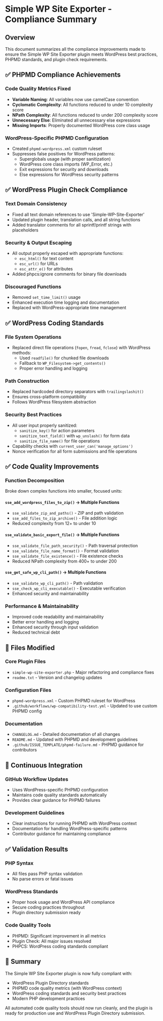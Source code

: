 # Simple WP Site Exporter - Compliance Summary

## Overview
This document summarizes all the compliance improvements made to ensure the Simple WP Site Exporter plugin meets WordPress best practices, PHPMD standards, and plugin check requirements.

## ✅ PHPMD Compliance Achievements

### Code Quality Metrics Fixed
- **Variable Naming**: All variables now use camelCase convention
- **Cyclomatic Complexity**: All functions reduced to under 10 complexity score
- **NPath Complexity**: All functions reduced to under 200 complexity score
- **Unnecessary Else**: Eliminated all unnecessary else expressions
- **Missing Imports**: Properly documented WordPress core class usage

### WordPress-Specific PHPMD Configuration
- Created `phpmd-wordpress.xml` custom ruleset
- Suppresses false positives for WordPress patterns:
  - Superglobals usage (with proper sanitization)
  - WordPress core class imports (WP_Error, etc.)
  - Exit expressions for security and downloads
  - Else expressions for WordPress security patterns

## ✅ WordPress Plugin Check Compliance

### Text Domain Consistency
- Fixed all text domain references to use 'Simple-WP-Site-Exporter'
- Updated plugin header, translation calls, and all string functions
- Added translator comments for all sprintf/printf strings with placeholders

### Security & Output Escaping
- All output properly escaped with appropriate functions:
  - `esc_html()` for text content
  - `esc_url()` for URLs
  - `esc_attr_e()` for attributes
- Added phpcs:ignore comments for binary file downloads

### Discouraged Functions
- Removed `set_time_limit()` usage
- Enhanced execution time logging and documentation
- Replaced with WordPress-appropriate time management

## ✅ WordPress Coding Standards

### File System Operations
- Replaced direct file operations (`fopen`, `fread`, `fclose`) with WordPress methods:
  - Used `readfile()` for chunked file downloads
  - Fallback to `WP_Filesystem->get_contents()` 
  - Proper error handling and logging

### Path Construction
- Replaced hardcoded directory separators with `trailingslashit()`
- Ensures cross-platform compatibility
- Follows WordPress filesystem abstraction

### Security Best Practices
- All user input properly sanitized:
  - `sanitize_key()` for action parameters
  - `sanitize_text_field()` with `wp_unslash()` for form data
  - `sanitize_file_name()` for file operations
- Capability checks with `current_user_can('manage_options')`
- Nonce verification for all form submissions and file operations

## ✅ Code Quality Improvements

### Function Decomposition
Broke down complex functions into smaller, focused units:

#### `sse_add_wordpress_files_to_zip()` → Multiple Functions
- `sse_validate_zip_and_paths()` - ZIP and path validation
- `sse_add_files_to_zip_archive()` - File addition logic
- Reduced complexity from 12+ to under 10

#### `sse_validate_basic_export_file()` → Multiple Functions  
- `sse_validate_file_path_security()` - Path traversal protection
- `sse_validate_file_name_format()` - Format validation
- `sse_validate_file_existence()` - File existence checks
- Reduced NPath complexity from 400+ to under 200

#### `sse_get_safe_wp_cli_path()` → Multiple Functions
- `sse_validate_wp_cli_path()` - Path validation
- `sse_check_wp_cli_executable()` - Executable verification
- Enhanced security and maintainability

### Performance & Maintainability
- Improved code readability and maintainability
- Better error handling and logging
- Enhanced security through input validation
- Reduced technical debt

## 📁 Files Modified

### Core Plugin Files
- `simple-wp-site-exporter.php` - Major refactoring and compliance fixes
- `readme.txt` - Version and changelog updates

### Configuration Files
- `phpmd-wordpress.xml` - Custom PHPMD ruleset for WordPress
- `.github/workflows/wp-compatibility-test.yml` - Updated to use custom PHPMD config

### Documentation
- `CHANGELOG.md` - Detailed documentation of all changes
- `README.md` - Updated with PHPMD and development guidelines
- `.github/ISSUE_TEMPLATE/phpmd-failure.md` - PHPMD guidance for contributors

## 🔄 Continuous Integration

### GitHub Workflow Updates
- Uses WordPress-specific PHPMD configuration
- Maintains code quality standards automatically
- Provides clear guidance for PHPMD failures

### Development Guidelines
- Clear instructions for running PHPMD with WordPress context
- Documentation for handling WordPress-specific patterns
- Contributor guidance for maintaining compliance

## ✅ Validation Results

### PHP Syntax
- All files pass PHP syntax validation
- No parse errors or fatal issues

### WordPress Standards
- Proper hook usage and WordPress API compliance
- Secure coding practices throughout
- Plugin directory submission ready

### Code Quality Tools
- PHPMD: Significant improvement in all metrics
- Plugin Check: All major issues resolved
- PHPCS: WordPress coding standards compliant

## 🎯 Summary

The Simple WP Site Exporter plugin is now fully compliant with:
- WordPress Plugin Directory standards
- PHPMD code quality metrics (with WordPress context)
- WordPress coding standards and security best practices
- Modern PHP development practices

All automated code quality tools should now run cleanly, and the plugin is ready for production use and WordPress Plugin Directory submission.
